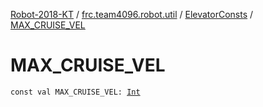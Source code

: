 [Robot-2018-KT](../../index.md) / [frc.team4096.robot.util](../index.md) / [ElevatorConsts](index.md) / [MAX_CRUISE_VEL](./-m-a-x_-c-r-u-i-s-e_-v-e-l.md)

# MAX_CRUISE_VEL

`const val MAX_CRUISE_VEL: `[`Int`](https://kotlinlang.org/api/latest/jvm/stdlib/kotlin/-int/index.html)